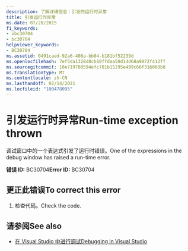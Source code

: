 ```yaml
---
description: 了解详细信息：引发的运行时异常
title: 引发运行时异常
ms.date: 07/20/2015
f1_keywords:
- vbc30704
- bc30704
helpviewer_keywords:
- BC30704
ms.assetid: 0491caed-92a6-408a-bb04-b181bf52239d
ms.openlocfilehash: 7ef5da1328d8cb10ffdaa50d14d68a9072f412ff
ms.sourcegitcommit: 10e719780594efc781b15295e499c66f316068b8
ms.translationtype: MT
ms.contentlocale: zh-CN
ms.lasthandoff: 02/14/2021
ms.locfileid: "100478095"
---
```

# <a name="run-time-exception-thrown"></a><span data-ttu-id="3de2e-103">引发运行时异常</span><span class="sxs-lookup"><span data-stu-id="3de2e-103">Run-time exception thrown</span></span>

<span data-ttu-id="3de2e-104">调试窗口中的一个表达式引发了运行时错误。</span><span class="sxs-lookup"><span data-stu-id="3de2e-104">One of the expressions in the debug window has raised a run-time error.</span></span>  
  
 <span data-ttu-id="3de2e-105">**错误 ID:** BC30704</span><span class="sxs-lookup"><span data-stu-id="3de2e-105">**Error ID:** BC30704</span></span>  
  
## <a name="to-correct-this-error"></a><span data-ttu-id="3de2e-106">更正此错误</span><span class="sxs-lookup"><span data-stu-id="3de2e-106">To correct this error</span></span>  
  
1. <span data-ttu-id="3de2e-107">检查代码。</span><span class="sxs-lookup"><span data-stu-id="3de2e-107">Check the code.</span></span>  
  
## <a name="see-also"></a><span data-ttu-id="3de2e-108">请参阅</span><span class="sxs-lookup"><span data-stu-id="3de2e-108">See also</span></span>

- [<span data-ttu-id="3de2e-109">在 Visual Studio 中进行调试</span><span class="sxs-lookup"><span data-stu-id="3de2e-109">Debugging in Visual Studio</span></span>](/visualstudio/debugger/debugger-feature-tour)
